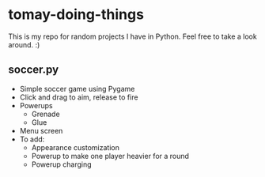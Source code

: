 # tomay-doing-things

This is my repo for random projects I have in Python. Feel free to take a look around. :)

## soccer.py

- Simple soccer game using Pygame
- Click and drag to aim, release to fire
- Powerups
  - Grenade
  - Glue
- Menu screen
- To add:
  - Appearance customization
  - Powerup to make one player heavier for a round
  - Powerup charging
